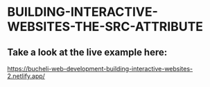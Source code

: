 # BUILDING-INTERACTIVE-WEBSITES-THE-SRC-ATTRIBUTE

## Take a look at the live example here:
https://bucheli-web-development-building-interactive-websites-2.netlify.app/
